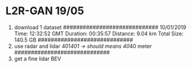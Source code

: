 # L2R-GAN 19/05
1. download 1 dataset 
#############################
10/01/2019
Time: 12:32:52 GMT
Duration: 00:35:57
Distance: 9.04 km
Total Size: 140.5 GB
#############################
2. use radar and lidar 401*401 -> should means 40*40 meter 
#############################
3. get a fine lidar BEV
